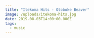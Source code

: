 ```yaml
---
title: "Itekoma Hits - Otoboke Beaver"
image: /uploads/itekoma-hits.jpg
date: 2019-08-03T14:00:00.000Z
tags:
  - music
---
```


